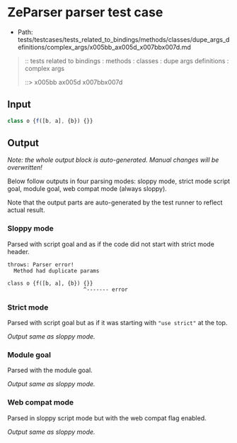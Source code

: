 # ZeParser parser test case

- Path: tests/testcases/tests_related_to_bindings/methods/classes/dupe_args_definitions/complex_args/x005bb_ax005d_x007bbx007d.md

> :: tests related to bindings : methods : classes : dupe args definitions : complex args
>
> ::> x005bb ax005d x007bbx007d

## Input

`````js
class o {f([b, a], {b}) {}}
`````

## Output

_Note: the whole output block is auto-generated. Manual changes will be overwritten!_

Below follow outputs in four parsing modes: sloppy mode, strict mode script goal, module goal, web compat mode (always sloppy).

Note that the output parts are auto-generated by the test runner to reflect actual result.

### Sloppy mode

Parsed with script goal and as if the code did not start with strict mode header.

`````
throws: Parser error!
  Method had duplicate params

class o {f([b, a], {b}) {}}
                        ^------- error
`````

### Strict mode

Parsed with script goal but as if it was starting with `"use strict"` at the top.

_Output same as sloppy mode._

### Module goal

Parsed with the module goal.

_Output same as sloppy mode._

### Web compat mode

Parsed in sloppy script mode but with the web compat flag enabled.

_Output same as sloppy mode._
